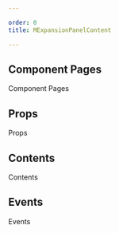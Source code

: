 ```yaml
---

order: 0
title: MExpansionPanelContent

---
```

 
## Component Pages
 
Component Pages
 
## Props
 
Props
 
## Contents
 
Contents
 
## Events
 
Events
 
